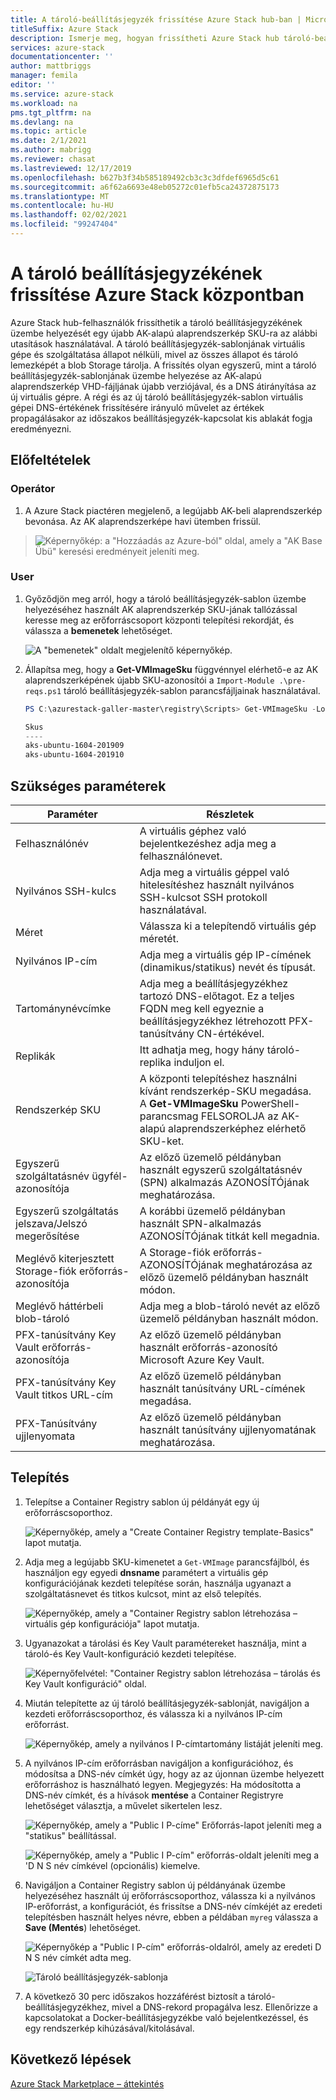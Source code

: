 ```yaml
---
title: A tároló-beállításjegyzék frissítése Azure Stack hub-ban | Microsoft Docs
titleSuffix: Azure Stack
description: Ismerje meg, hogyan frissítheti Azure Stack hub tároló-beállításjegyzékét.
services: azure-stack
documentationcenter: ''
author: mattbriggs
manager: femila
editor: ''
ms.service: azure-stack
ms.workload: na
pms.tgt_pltfrm: na
ms.devlang: na
ms.topic: article
ms.date: 2/1/2021
ms.author: mabrigg
ms.reviewer: chasat
ms.lastreviewed: 12/17/2019
ms.openlocfilehash: b627b3f34b585189492cb3c3c3dfdef6965d5c61
ms.sourcegitcommit: a6f62a6693e48eb05272c01efb5ca24372875173
ms.translationtype: MT
ms.contentlocale: hu-HU
ms.lasthandoff: 02/02/2021
ms.locfileid: "99247404"
---
```

# <a name="update-the-container-registry-in-azure-stack-hub"></a>A tároló beállításjegyzékének frissítése Azure Stack központban

Azure Stack hub-felhasználók frissíthetik a tároló beállításjegyzékének üzembe helyezését egy újabb AK-alapú alaprendszerkép SKU-ra az alábbi utasítások használatával. A tároló beállításjegyzék-sablonjának virtuális gépe és szolgáltatása állapot nélküli, mivel az összes állapot és tároló lemezképét a blob Storage tárolja. A frissítés olyan egyszerű, mint a tároló beállításjegyzék-sablonjának üzembe helyezése az AK-alapú alaprendszerkép VHD-fájljának újabb verziójával, és a DNS átirányítása az új virtuális gépre. A régi és az új tároló beállításjegyzék-sablon virtuális gépei DNS-értékének frissítésére irányuló művelet az értékek propagálásakor az időszakos beállításjegyzék-kapcsolat kis ablakát fogja eredményezni.

## <a name="prerequisites"></a>Előfeltételek

### <a name="operator"></a>Operátor

1.  A Azure Stack piactéren megjelenő, a legújabb AK-beli alaprendszerkép bevonása. Az AK alaprendszerképe havi ütemben frissül.

> ![Képernyőkép: a "Hozzáadás az Azure-ból" oldal, amely a "AK Base Übü" keresési eredményeit jeleníti meg.](./media/container-registry-template-updating-tzl/image1.png)

### <a name="user"></a>User

1.  Győződjön meg arról, hogy a tároló beállításjegyzék-sablon üzembe helyezéséhez használt AK alaprendszerkép SKU-jának tallózással keresse meg az erőforráscsoport központi telepítési rekordját, és válassza a **bemenetek** lehetőséget.

    ![A "bemenetek" oldalt megjelenítő képernyőkép.](./media/container-registry-template-updating-tzl/image2.png)

2.  Állapítsa meg, hogy a **Get-VMImageSku** függvénnyel elérhető-e az AK alaprendszerképének újabb SKU-azonosítói a `Import-Module .\pre-reqs.ps1` tároló beállításjegyzék-sablon parancsfájljainak használatával.

    ```powershell  
    PS C:\azurestack-galler-master\registry\Scripts> Get-VMImageSku -Location Shanghai
    
    Skus                  
    ----                  
    aks-ubuntu-1604-201909
    aks-ubuntu-1604-201910 
    ```

## <a name="parameters-required"></a>Szükséges paraméterek

| Paraméter | Részletek |
| --- | --- |
| Felhasználónév | A virtuális géphez való bejelentkezéshez adja meg a felhasználónevet. |
| Nyilvános SSH-kulcs | Adja meg a virtuális géppel való hitelesítéshez használt nyilvános SSH-kulcsot SSH protokoll használatával. |
| Méret | Válassza ki a telepítendő virtuális gép méretét. |
| Nyilvános IP-cím | Adja meg a virtuális gép IP-címének (dinamikus/statikus) nevét és típusát. |
| Tartománynévcímke | Adja meg a beállításjegyzékhez tartozó DNS-előtagot. Ez a teljes FQDN meg kell egyeznie a beállításjegyzékhez létrehozott PFX-tanúsítvány CN-értékével. |
| Replikák | Itt adhatja meg, hogy hány tároló-replika induljon el. |
| Rendszerkép SKU | A központi telepítéshez használni kívánt rendszerkép-SKU megadása. A **Get-VMImageSku** PowerShell-parancsmag FELSOROLJA az AK-alapú alaprendszerképhez elérhető SKU-ket. |
| Egyszerű szolgáltatásnév ügyfél-azonosítója | Az előző üzemelő példányban használt egyszerű szolgáltatásnév (SPN) alkalmazás AZONOSÍTÓjának meghatározása. |
| Egyszerű szolgáltatás jelszava/Jelszó megerősítése | A korábbi üzemelő példányban használt SPN-alkalmazás AZONOSÍTÓjának titkát kell megadnia. |
| Meglévő kiterjesztett Storage-fiók erőforrás-azonosítója | A Storage-fiók erőforrás-AZONOSÍTÓjának meghatározása az előző üzemelő példányban használt módon. |
| Meglévő háttérbeli blob-tároló | Adja meg a blob-tároló nevét az előző üzemelő példányban használt módon. |
| PFX-tanúsítvány Key Vault erőforrás-azonosítója | Az előző üzemelő példányban használt erőforrás-azonosító Microsoft Azure Key Vault. |
| PFX-tanúsítvány Key Vault titkos URL-cím | Az előző üzemelő példányban használt tanúsítvány URL-címének megadása. |
| PFX-Tanúsítvány ujjlenyomata | Az előző üzemelő példányban használt tanúsítvány ujjlenyomatának meghatározása. |

## <a name="installation"></a>Telepítés

1.  Telepítse a Container Registry sablon új példányát egy új erőforráscsoporthoz.

    ![Képernyőkép, amely a "Create Container Registry template-Basics" lapot mutatja.](./media/container-registry-template-updating-tzl/image3.png)

2.  Adja meg a legújabb SKU-kimenetet a `Get-VMImage` parancsfájlból, és használjon egy egyedi **dnsname** paramétert a virtuális gép konfigurációjának kezdeti telepítése során, használja ugyanazt a szolgáltatásnevet és titkos kulcsot, mint az első telepítés.

    ![Képernyőkép, amely a "Container Registry sablon létrehozása – virtuális gép konfigurációja" lapot mutatja.](./media/container-registry-template-updating-tzl/image4.png)

3.  Ugyanazokat a tárolási és Key Vault paramétereket használja, mint a tároló-és Key Vault-konfiguráció kezdeti telepítése.

    ![Képernyőfelvétel: "Container Registry sablon létrehozása – tárolás és Key Vault konfiguráció" oldal.](./media/container-registry-template-updating-tzl/image5.png)

1.  Miután telepítette az új tároló beállításjegyzék-sablonját, navigáljon a kezdeti erőforráscsoporthoz, és válassza ki a nyilvános IP-cím erőforrást.

    ![Képernyőkép, amely a nyilvános I P-címtartomány listáját jeleníti meg.](./media/container-registry-template-updating-tzl/image6.png)

1.  A nyilvános IP-cím erőforrásban navigáljon a konfigurációhoz, és módosítsa a DNS-név címkét úgy, hogy az az újonnan üzembe helyezett erőforráshoz is használható legyen. Megjegyzés: Ha módosította a DNS-név címkét, és a hívások **mentése** a Container Registryre lehetőséget választja, a művelet sikertelen lesz.

    ![Képernyőkép, amely a "Public I P-címe" Erőforrás-lapot jeleníti meg a "statikus" beállítással.](./media/container-registry-template-updating-tzl/image7.png)
    
    ![Képernyőkép, amely a "Public I P-cím" erőforrás-oldalt jeleníti meg a 'D N S név címkével (opcionális) kiemelve.](./media/container-registry-template-updating-tzl/image8.png)

2.  Navigáljon a Container Registry sablon új példányának üzembe helyezéséhez használt új erőforráscsoporthoz, válassza ki a nyilvános IP-erőforrást, a konfigurációt, és frissítse a DNS-név címkéjét az eredeti telepítésben használt helyes névre, ebben a példában `myreg` válassza a **Save (Mentés**) lehetőséget.

    ![Képernyőkép a "Public I P-cím" erőforrás-oldalról, amely az eredeti D N S név címkét adta meg.](./media/container-registry-template-updating-tzl/image9.png)
    
    ![Tároló beállításjegyzék-sablonja](./media/container-registry-template-updating-tzl/image10.png)

3.  A következő 30 perc időszakos hozzáférést biztosít a tároló-beállításjegyzékhez, mivel a DNS-rekord propagálva lesz. Ellenőrizze a kapcsolatokat a Docker-beállításjegyzékbe való bejelentkezéssel, és egy rendszerkép kihúzásával/kitolásával.

## <a name="next-steps"></a>Következő lépések

[Azure Stack Marketplace – áttekintés](../../operator/azure-stack-marketplace.md)
